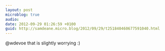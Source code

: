 ```yaml
---
layout: post
microblog: true
audio: 
date: 2012-09-29 01:26:59 +0100
guid: http://samdeane.micro.blog/2012/09/29/t251840460677591040.html
---
```

@wdevoe that is slightly worrying :)
